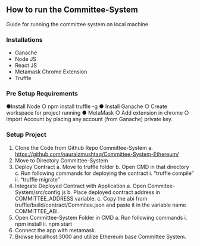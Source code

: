 ## How to run the Committee-System
Guide for running the committee system on local machine
### Installations
* Ganache
* Node JS
* React JS
* Metamask Chrome Extension
* Truffle

### Pre Setup Requirements
●Install Node
  ○ npm install truffle -g
● Install Ganache
  ○  Create workspace for project running
● MetaMask
  ○ Add extension in chrome
  ○ Import Account by placing any account (from Ganache) private key.

### Setup Project
1. Clone the Code from Github Repo Committee-System
  a. https://github.com/nauraizmushtaq/Committee-System-Ethereum/
2. Move to Directory Committee-System
3. Deploy Contract
  a. Move to truffle folder
  b. Open CMD in that directory
  c. Run following commands for deploying the contract
    i. “truffle compile”
    ii. “truffle migrate”
4. Integrate Deployed Contract with Application
  a. Open Commitee-System/src/config.js
  b. Place deployed contract address in COMMITTEE_ADDRESS variable.
  c. Copy the abi from truffle/build/contract/Commitee.json and paste it in the variable
    name COMMITTEE_ABI.
5. Open Committee-System Folder in CMD
  a. Run following commands
    i. npm install
    ii. npm start
6. Connect the app with metamask.
7. Browse localhost:3000 and utilize Ethereum base Committee System.
